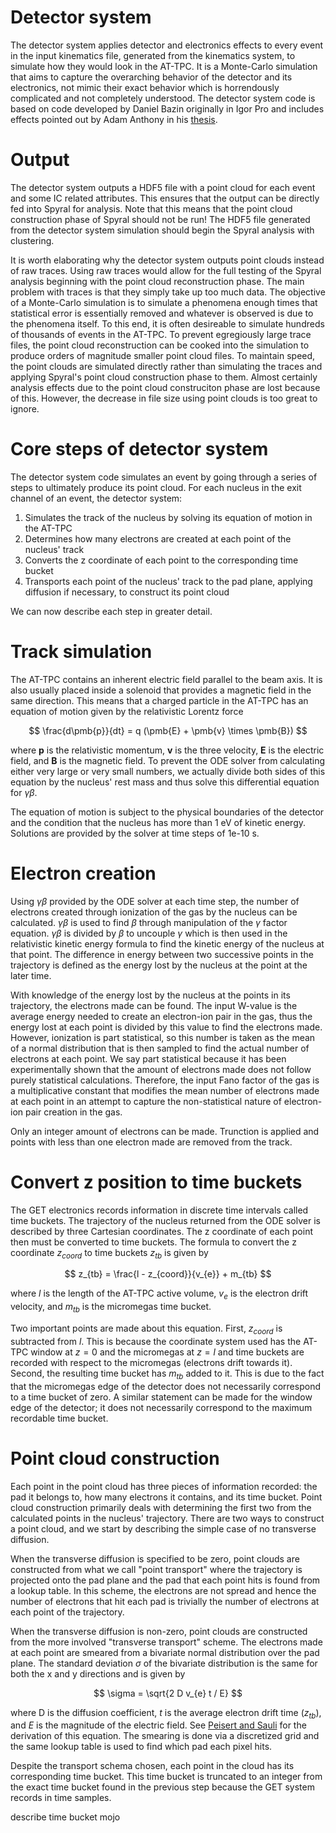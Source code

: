 # Detector system

The detector system applies detector and electronics effects to every event in the input kinematics file, generated from the kinematics system, to simulate how they would look in the AT-TPC. It is a Monte-Carlo simulation that aims to capture the overarching behavior of the detector and its electronics, not mimic their exact behavior which is horrendously complicated and not completely understood. The detector system code is based on code developed by Daniel Bazin originally in Igor Pro and includes effects pointed out by Adam Anthony in his [thesis](https://ezproxy.msu.edu/login?url=https://www.proquest.com/pqdtglobal1/dissertations-theses/fission-lead-region/docview/2855740534/sem-2?accountid=12598).

# Output

The detector system outputs a HDF5 file with a point cloud for each event and some IC related attributes. This ensures that the output can be directly fed into Spyral for analysis. Note that this means that the point cloud construction phase of Spyral should not be run! The HDF5 file generated from the detector system simulation should begin the Spyral analysis with clustering.

It is worth elaborating why the detector system outputs point clouds instead of raw traces. Using raw traces would allow for the full testing of the Spyral analysis beginning with the point cloud reconstruction phase. The main problem with traces is that they simply take up too much data. The objective of a Monte-Carlo simulation is to simulate a phenomena enough times that statistical error is essentially removed and whatever is observed is due to the phenomena itself. To this end, it is often desireable to simulate hundreds of thousands of events in the AT-TPC. To prevent egregiously large trace files, the point cloud reconstruction can be cooked into the simulation to produce orders of magnitude smaller point cloud files. To maintain speed, the point clouds are simulated directly rather than simulating the traces and applying Spyral's point cloud construction phase to them. Almost certainly analysis effects due to the point cloud construciton phase are lost because of this. However, the decrease in file size using point clouds is too great to ignore.

# Core steps of detector system

The detector system code simulates an event by going through a series of steps to ultimately produce its point cloud. For each nucleus in the exit channel of an event, the detector system:

1. Simulates the track of the nucleus by solving its equation of motion in the AT-TPC
2. Determines how many electrons are created at each point of the nucleus' track
3. Converts the z coordinate of each point to the corresponding time bucket
3. Transports each point of the nucleus' track to the pad plane, applying diffusion if necessary, to construct its point cloud

We can now describe each step in greater detail.

# Track simulation

The AT-TPC contains an inherent electric field parallel to the beam axis. It is also usually placed inside a solenoid that provides a magnetic field in the same direction. This means that a charged particle in the AT-TPC has an equation of motion given by the relativistic Lorentz force

$$ 
\frac{d\pmb{p}}{dt} = q (\pmb{E} + \pmb{v} \times \pmb{B})
$$

where $\pmb{p}$ is the relativistic momentum, $\pmb{v}$ is the three velocity, $\pmb{E}$ is the electric field, and $\pmb{B}$ is the magnetic field. To prevent the ODE solver from calculating either very large or very small numbers, we actually divide both sides of this equation by the nucleus' rest mass and thus solve this differential equation for $\gamma \beta$. 

The equation of motion is subject to the physical boundaries of the detector and the condition that the nucleus has more than 1 eV of kinetic energy. Solutions are provided by the solver at time steps of 1e-10 s.

# Electron creation

Using $\gamma \beta$ provided by the ODE solver at each time step, the number of electrons created through ionization of the gas by the nucleus can be calculated. $\gamma \beta$ is used to find $\beta$ through manipulation of the $\gamma$ factor equation. $\gamma \beta$ is divided by $\beta$ to uncouple $\gamma$ which is then used in the relativistic kinetic energy formula to find the kinetic energy of the nucleus at that point. The difference in energy between two successive points in the trajectory is defined as the energy lost by the nucleus at the point at the later time.

With knowledge of the energy lost by the nucleus at the points in its trajectory, the electrons made can be found. The input W-value is the average energy needed to create an electron-ion pair in the gas, thus the energy lost at each point is divided by this value to find the electrons made. However, ionization is part statistical, so this number is taken as the mean of a normal distribution that is then sampled to find the actual number of electrons at each point. We say part statistical because it has been experimentally shown that the amount of electrons made does not follow purely statistical calculations. Therefore, the input Fano factor of the gas is a multiplicative constant that modifies the mean number of electrons made at each point in an attempt to capture the non-statistical nature of electron-ion pair creation in the gas.

Only an integer amount of electrons can be made. Trunction is applied and points with less than one electron made are removed from the track.

# Convert z position to time buckets

The GET electronics records information in discrete time intervals called time buckets. The trajectory of the nucleus returned from the ODE solver is described by three Cartesian coordinates. The z coordinate of each point then must be converted to time buckets. The formula to convert the z coordinate $z_{coord}$ to time buckets $z_{tb}$ is given by 

$$ 
z_{tb} = \frac{l - z_{coord}}{v_{e}} + m_{tb}
$$

where $l$ is the length of the AT-TPC active volume, $v_{e}$ is the electron drift velocity, and $m_{tb}$ is the micromegas time bucket. 

Two important points are made about this equation. First, $z_{coord}$ is subtracted from $l$. This is because the coordinate system used has the AT-TPC window at $z=0$ and the micromegas at $z=l$ and time buckets are recorded with respect to the micromegas (electrons drift towards it). Second, the resulting time bucket has $m_{tb}$ added to it. This is due to the fact that the micromegas edge of the detector does not necessarily correspond to a time bucket of zero. A similar statement can be made for the window edge of the detector; it does not necessarily correspond to the maximum recordable time bucket.

# Point cloud construction

Each point in the point cloud has three pieces of information recorded: the pad it belongs to, how many electrons it contains, and its time bucket. Point cloud construction primarily deals with determining the first two from the calculated points in the nucleus' trajectory. There are two ways to construct a point cloud, and we start by describing the simple case of no transverse diffusion.

When the transverse diffusion is specified to be zero, point clouds are constructed from what we call "point transport" where the trajectory is projected onto the pad plane and the pad that each point hits is found from a lookup table. In this scheme, the electrons are not spread and hence the number of electrons that hit each pad is trivially the number of electrons at each point of the trajectory.

When the transverse diffusion is non-zero, point clouds are constructed from the more involved "transverse transport" scheme. The electrons made at each point are smeared from a bivariate normal distribution over the pad plane. The standard deviation $\sigma$ of the bivariate distribution is the same for both the x and y directions and is given by

$$
\sigma = \sqrt{2 D v_{e} t / E}
$$

where D is the diffusion coefficient, $t$ is the average electron drift time ($z_{tb}$), and $E$ is the magnitude of the electric field. See [Peisert and Sauli](https://cds.cern.ch/record/154069?ln=en) for the derivation of this equation. The smearing is done via a discretized grid and the same lookup table is used to find which pad each pixel hits.

Despite the transport schema chosen, each point in the cloud has its corresponding time bucket. This time bucket is truncated to an integer from the exact time bucket found in the previous step because the GET system records in time samples.

describe time bucket mojo
